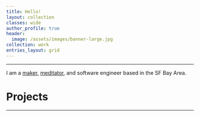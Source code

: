 ```yaml
---
title: Hello!
layout: collection
classes: wide
author_profile: true
header:
  image: /assets/images/banner-large.jpg
collection: work
entries_layout: grid
---
```

---
I am a [maker](https://en.wikipedia.org/wiki/Maker_culture), [meditator](https://www.supermeditate.me/meditations-missing-manual), and software engineer based in the SF Bay Area.

# Projects
---